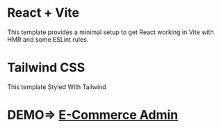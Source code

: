 # React + Vite
This template provides a minimal setup to get React working in Vite with HMR and some ESLint rules.

# Tailwind CSS
This template Styled With Tailwind

# DEMO=> [E-Commerce Admin](https://mm-e-commerce-admin.netlify.app/)
